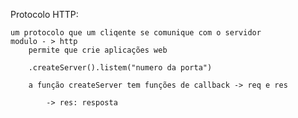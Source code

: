 Protocolo HTTP:

    um protocolo que um cliqente se comunique com o servidor
    modulo - > http
        permite que crie aplicações web

        .createServer().listem("numero da porta")

        a função createServer tem funções de callback -> req e res
        
            -> res: resposta